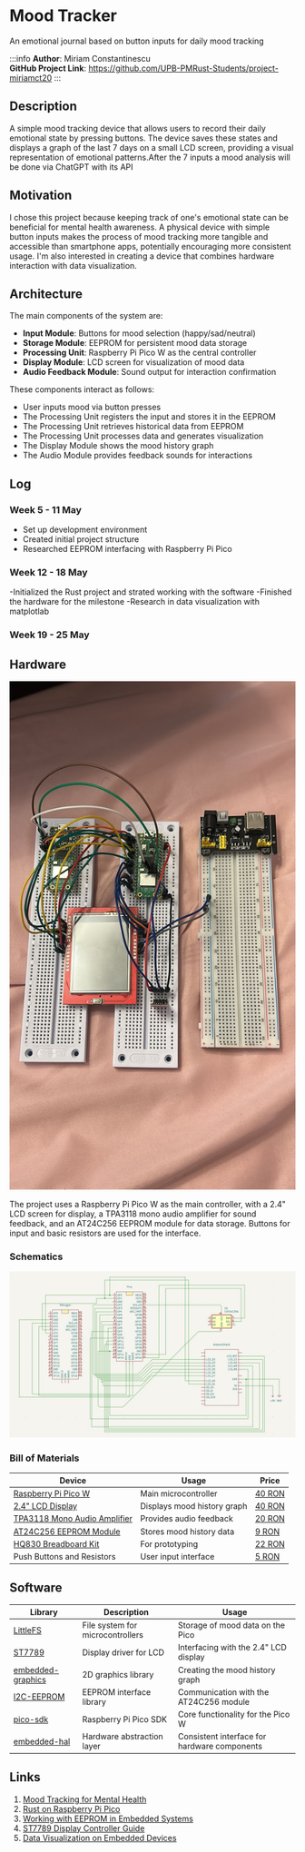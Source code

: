 # Mood Tracker

An emotional journal based on button inputs for daily mood tracking

:::info
**Author**: Miriam Constantinescu \
**GitHub Project Link**: https://github.com/UPB-PMRust-Students/project-miriamct20
:::

## Description
A simple mood tracking device that allows users to record their daily emotional state by pressing buttons. The device saves these states and displays a graph of the last 7 days on a small LCD screen, providing a visual representation of emotional patterns.After the 7 inputs a mood analysis will be done via ChatGPT with its API

## Motivation
I chose this project because keeping track of one's emotional state can be beneficial for mental health awareness. A physical device with simple button inputs makes the process of mood tracking more tangible and accessible than smartphone apps, potentially encouraging more consistent usage. I'm also interested in creating a device that combines hardware interaction with data visualization.

## Architecture
The main components of the system are:
- **Input Module**: Buttons for mood selection (happy/sad/neutral)
- **Storage Module**: EEPROM for persistent mood data storage
- **Processing Unit**: Raspberry Pi Pico W as the central controller
- **Display Module**: LCD screen for visualization of mood data
- **Audio Feedback Module**: Sound output for interaction confirmation

These components interact as follows:
- User inputs mood via button presses
- The Processing Unit registers the input and stores it in the EEPROM
- The Processing Unit retrieves historical data from EEPROM
- The Processing Unit processes data and generates visualization
- The Display Module shows the mood history graph
- The Audio Module provides feedback sounds for interactions

## Log

### Week 5 - 11 May
- Set up development environment
- Created initial project structure
- Researched EEPROM interfacing with Raspberry Pi Pico

### Week 12 - 18 May
-Initialized the Rust project and strated working with the software
-Finished the hardware for the milestone 
-Research in data visualization with matplotlab

### Week 19 - 25 May

## Hardware

![Hardware](Hardware.svg)

The project uses a Raspberry Pi Pico W as the main controller, with a 2.4" LCD screen for display, a TPA3118 mono audio amplifier for sound feedback, and an AT24C256 EEPROM module for data storage. Buttons for input and basic resistors are used for the interface.

### Schematics

![HardwareSchematics](KiCadScheme.svg)

### Bill of Materials
| Device | Usage | Price |
|--------|--------|-------|
| [Raspberry Pi Pico W](https://www.raspberrypi.com/documentation/microcontrollers/raspberry-pi-pico.html) | Main microcontroller | [40 RON](https://www.optimusdigital.ro/en/raspberry-pi-boards/12394-raspberry-pi-pico-w.html) |
| [2.4" LCD Display](https://www.adafruit.com/product/2478) | Displays mood history graph | [40 RON](https://www.optimusdigital.ro/en/displays/lcd-displays) |
| [TPA3118 Mono Audio Amplifier](https://www.ti.com/product/TPA3118) | Provides audio feedback | [20 RON](https://www.optimusdigital.ro/en/audio-modules) |
| [AT24C256 EEPROM Module](https://www.microchip.com/wwwproducts/en/AT24C256) | Stores mood history data | [9 RON](https://www.optimusdigital.ro/en/storage-modules) |
| [HQ830 Breadboard Kit](https://www.optimusdigital.ro/en/breadboards/hq830-breadboard-kit) | For prototyping | [22 RON](https://www.optimusdigital.ro/en/breadboards/hq830-breadboard-kit) |
| Push Buttons and Resistors | User input interface | [5 RON](https://www.optimusdigital.ro/en/buttons-and-switches) |

## Software
| Library | Description | Usage |
|---------|-------------|-------|
| [LittleFS](https://github.com/littlefs-project/littlefs) | File system for microcontrollers | Storage of mood data on the Pico |
| [ST7789](https://github.com/almindor/st7789) | Display driver for LCD | Interfacing with the 2.4" LCD display |
| [embedded-graphics](https://github.com/embedded-graphics/embedded-graphics) | 2D graphics library | Creating the mood history graph |
| [I2C-EEPROM](https://github.com/arduino-libraries/Arduino_EEPROM) | EEPROM interface library | Communication with the AT24C256 module |
| [pico-sdk](https://github.com/raspberrypi/pico-sdk) | Raspberry Pi Pico SDK | Core functionality for the Pico W |
| [embedded-hal](https://github.com/rust-embedded/embedded-hal) | Hardware abstraction layer | Consistent interface for hardware components |

## Links
1. [Mood Tracking for Mental Health](https://www.verywellmind.com/mood-tracking-4171656)
2. [Rust on Raspberry Pi Pico](https://github.com/rp-rs/rp-hal)
3. [Working with EEPROM in Embedded Systems](https://www.embedded.com/working-with-eeprom-in-embedded-systems/)
4. [ST7789 Display Controller Guide](https://cdn-shop.adafruit.com/datasheets/ST7789V.pdf)
5. [Data Visualization on Embedded Devices](https://www.embedded.com/data-visualization-techniques-for-embedded-systems/)